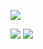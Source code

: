 ![](https://github-profile-summary-cards.vercel.app/api/cards/profile-details?username=kyainuma&theme=nord_dark)

![](https://github-profile-summary-cards.vercel.app/api/cards/stats?username=kyainuma&theme=nord_dark)
![](https://github-profile-summary-cards.vercel.app/api/cards/most-commit-language?username=kyainuma&theme=nord_dark)
